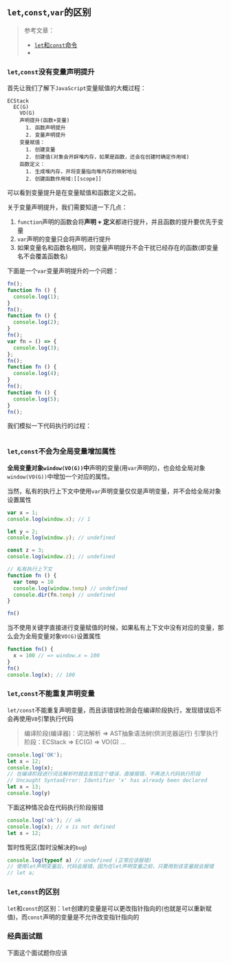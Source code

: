## `let`,`const`,`var`的区别
> 参考文章：  
> * [`let`和`const`命令](https://es6.ruanyifeng.com/#docs/let)
> * 
### `let`,`const`没有变量声明提升
首先让我们了解下`JavaScript`变量赋值的大概过程：
```text
ECStack
  EC(G)
    VO(G)
    声明提升(函数+变量)
      1. 函数声明提升
      2. 变量声明提升
    变量赋值：
      1. 创建变量
      2. 创建值(对象会开辟堆内存，如果是函数，还会在创建时确定作用域)
    函数定义：
      1. 生成堆内存，并将变量指向堆内存的映射地址 
      2. 创建函数作用域:[[scope]] 
```

可以看到变量提升是在变量赋值和函数定义之前。

关于变量声明提升，我们需要知道一下几点：
1. `function`声明的函数会将**声明 + 定义**都进行提升，并且函数的提升要优先于变量
2. `var`声明的变量只会将声明进行提升
3. 如果变量名和函数名相同，则变量声明提升不会干扰已经存在的函数(即变量名不会覆盖函数名)

下面是一个`var`变量声明提升的一个问题：
```javascript
fn();
function fn () {
  console.log(1);
}
fn();
function fn () {
  console.log(2);
}
fn();
var fn = () => {
  console.log(3);
};
fn();
function fn () {
  console.log(4);
}
fn();
function fn () {
  console.log(5);
}
fn();
```
我们模拟一下代码执行的过程：
```text
```

### `let`,`const`不会为全局变量增加属性
**全局变量对象`window(VO(G))`中**声明的变量(用`var`声明的)，也会给全局对象`window(VO(G))`中增加一个对应的属性。

当然，私有的执行上下文中使用`var`声明变量仅仅是声明变量，并不会给全局对象设置属性
```javascript
var x = 1;
console.log(window.x); // 1

let y = 2;
console.log(window.y); // undefined

const z = 3;
console.log(window.z); // undefined

// 私有执行上下文
function fn () {
  var temp = 10
  console.log(window.temp) // undefined
  console.dir(fn.temp) // undefined
}

fn()
```

当不使用关键字直接进行变量赋值的时候，如果私有上下文中没有对应的变量，那么会为全局变量对象`VO(G)`设置属性
```javascript
function fn() {
  x = 100 // => window.x = 100
}
fn()
console.log(x); // 100
```

### `let`,`const`不能重复声明变量

`let/const`不能重复声明变量，而且该错误检测会在编译阶段执行，发现错误后不会再使用`V8`引擎执行代码
> 编译阶段(编译器)：词法解析 => AST抽象语法树(供浏览器运行)
> 引擎执行阶段：ECStack => EC(G) => VO(G) ...
```javascript
console.log('OK');
let x = 12;
console.log(x);
// 在编译阶段进行词法解析时就会发现这个错误，直接报错，不再进入代码执行阶段
// Uncaught SyntaxError: Identifier 'x' has already been declared
let x = 13;
console.log(y)
```

下面这种情况会在代码执行阶段报错
```javascript
console.log('ok'); // ok
console.log(x); // x is not defined
let x = 12;
```

暂时性死区(暂时没解决的`bug`)
```javascript
console.log(typeof a) // undefined (正常应该报错)
// 使用let声明变量后，代码会报错，因为在let声明变量之前，只要用到该变量就会报错
// let a;
```
### `let`,`const`的区别

`let`和`const`的区别：`let`创建的变量是可以更改指针指向的(也就是可以重新赋值)，而`const`声明的变量是不允许改变指针指向的

### 经典面试题
下面这个面试题你应该
